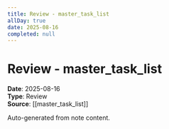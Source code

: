 ```yaml
---
title: Review - master_task_list
allDay: true
date: 2025-08-16
completed: null
---
```


# Review - master_task_list

**Date**: 2025-08-16  
**Type**: Review  
**Source**: [[master_task_list]]

Auto-generated from note content.